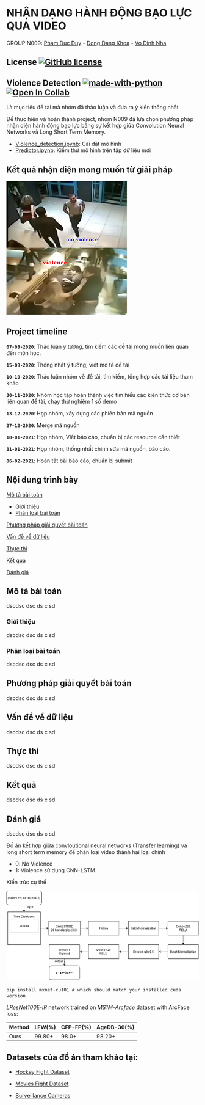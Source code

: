 # NHẬN DẠNG HÀNH ĐỘNG BẠO LỰC QUA VIDEO 
GROUP N009: [Pham Duc Duy](duypd.13@grad.uit.edu.vn ) - [Dong Dang Khoa](khoadd.14@grad.uit.edu.vn) - [Vo Dinh Nha](nhavd.14@grad.uit.edu.vn)

## License [![GitHub license](https://img.shields.io/github/license/Naereen/StrapDown.js.svg)](https://github.com/Naereen/StrapDown.js/blob/master/LICENSE)


## Violence Detection [![made-with-python](https://img.shields.io/badge/Made%20with-Python-1f425f.svg)](https://www.python.org/) [![Open In Collab](https://colab.research.google.com/assets/colab-badge.svg)](https://colab.research.google.com)
Là mục tiêu đề tài mà nhóm đã thảo luận và đưa ra ý kiến thống nhất

Để thực hiện và hoàn thành project, nhóm N009 đã lựa chọn phương pháp nhận diện hành động bạo lực bằng sự kết hợp giữa Convolution Neural Networks và Long Short Term Memory.

- [Violence_detection.ipynb](https://github.com/nhavd/CS2225.CH1501/blob/master/Violence%20Detection/Violence_detection.ipynb): Cài đặt mô hình
- [Predictor.ipynb](https://github.com/nhavd/CS2225.CH1501/blob/master/Violence%20Detection/Predictor.ipynb): Kiểm thử mô hình trên tập dữ liệu mới 

## Kết quả nhận diện mong muốn từ giải pháp
![](images/result1.png)

## Project timeline

**`07-09-2020`**: Thảo luận ý tưởng, tìm kiếm các đề tài mong muốn liên quan đến môn học.

**`15-09-2020`**: Thống nhất ý tưởng, viết mô tả đề tài

**`10-10-2020`**: Thảo luận nhóm về đề tài, tìm kiếm, tổng hợp các tài liệu tham khảo

**`30-11-2020`**: Nhóm học tập hoàn thành việc tìm hiểu các kiến thức cơ bản liên quan đề tài, chạy thử nghiệm 1 số demo

**`13-12-2020`**: Họp nhóm, xây dựng các phiên bản mã nguồn 

**`27-12-2020`**: Merge mã nguồn

**`10-01-2021`**: Họp nhóm, Viết báo cáo, chuẩn bị các resource cần thiết 

**`31-01-2021`**: Họp nhóm, thống nhất chỉnh sửa mã nguồn, báo cáo. 

**`06-02-2021`**: Hoàn tất bài báo cáo, chuẩn bị submit

## Nội dung trình bày
[Mô tả bài toán](#mô-tả-bài-toán)
- [Giới thiệu](#giới-thiệu)
- [Phân loại bài toán](#phân-loại-bài-toán)

[Phương pháp giải quyết bài toán](#phương-pháp-giải-quyết-bài-toán)

[Vấn đề về dữ liệu](#vấn-đề-về-dữ-liệu)

[Thực thi](#thực-thi)

[Kết quả](#kết-quả)

[Đánh giá](#đánh-giá)


## Mô tả bài toán

dscdsc
dsc
ds
c
sd

### Giới thiệu

dscdsc
dsc
ds
c
sd

### Phân loại bài toán

dscdsc
dsc
ds
c
sd

## Phương pháp giải quyết bài toán

dscdsc
dsc
ds
c
sd


## Vấn đề về dữ liệu

dscdsc
dsc
ds
c
sd

## Thực thi

dscdsc
dsc
ds
c
sd

## Kết quả

dscdsc
dsc
ds
c
sd

## Đánh giá

dscdsc
dsc
ds
c
sd

Đồ án kết hợp giữa convloutional neural networks (Transfer learning) và long short term memory để  phân loại video thành hai loại chính 
* 0: No Violence 
* 1: Violence
sử dụng CNN-LSTM

Kiến trúc cụ thể

![](images/model.png)






```
pip install mxnet-cu101 # which should match your installed cuda version
```


*LResNet100E-IR* network trained on *MS1M-Arcface* dataset with ArcFace loss:

| Method  | LFW(%) | CFP-FP(%) | AgeDB-30(%) |  
| ------- | ------ | --------- | ----------- |  
|  Ours   | 99.80+ | 98.0+     | 98.20+      |   




## Datasets của đồ án tham khảo tại:

* [Hockey Fight Dataset](https://academictorrents.com/details/38d9ed996a5a75a039b84cf8a137be794e7cee89)

* [Movies Fight Dataset](https://academictorrents.com/details/70e0794e2292fc051a13f05ea6f5b6c16f3d3635)

* [Surveillance Cameras](https://github.com/sayibet/fight-detection-surv-dataset)
